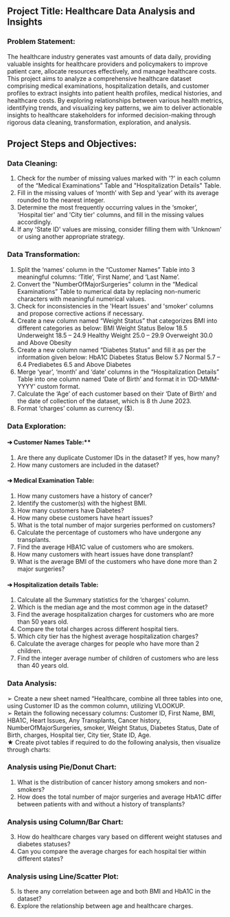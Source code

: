 ## Project Title: Healthcare Data Analysis and Insights
### Problem Statement:
The healthcare industry generates vast amounts of data daily, providing valuable insights for
healthcare providers and policymakers to improve patient care, allocate resources effectively,
and manage healthcare costs. This project aims to analyze a comprehensive healthcare dataset
comprising medical examinations, hospitalization details, and customer profiles to extract
insights into patient health profiles, medical histories, and healthcare costs. By exploring
relationships between various health metrics, identifying trends, and visualizing key patterns,
we aim to deliver actionable insights to healthcare stakeholders for informed decision-making
through rigorous data cleaning, transformation, exploration, and analysis.
## **Project Steps and Objectives:**
### **Data Cleaning:**
1. Check for the number of missing values marked with '?' in each column of the “Medical
Examinations” Table and "Hospitalization Details" Table.
2. Fill in the missing values of ‘month’ with Sep and ‘year’ with its average rounded to the
nearest integer.
3. Determine the most frequently occurring values in the ‘smoker’, 'Hospital tier' and 'City tier'
columns, and fill in the missing values accordingly.
4. If any 'State ID' values are missing, consider filling them with 'Unknown' or using another
appropriate strategy.
### **Data Transformation:**
1. Split the ‘names’ column in the “Customer Names” Table into 3 meaningful columns: ‘Title’,
‘First Name’, and ‘Last Name’.
2. Convert the "NumberOfMajorSurgeries" column in the “Medical Examinations” Table to
numerical data by replacing non-numeric characters with meaningful numerical values.
3. Check for inconsistencies in the 'Heart Issues' and 'smoker' columns and propose corrective
actions if necessary.
4. Create a new column named “Weight Status” that categorizes BMI into different categories
as below:
BMI Weight Status
Below 18.5 Underweight
18.5 – 24.9 Healthy Weight
25.0 – 29.9 Overweight
30.0 and Above Obesity
5. Create a new column named “Diabetes Status” and fill it as per the information given below:
HbA1C Diabetes Status
Below 5.7 Normal
5.7 – 6.4 Prediabetes
6.5 and Above Diabetes
6. Merge ‘year’, ‘month’ and ‘date’ columns in the “Hospitalization Details” Table into one
column named ‘Date of Birth’ and format it in ‘DD-MMM-YYYY’ custom format.
7. Calculate the ‘Age’ of each customer based on their ‘Date of Birth’ and the date of
collection of the dataset, which is 8
th
June 2023.
8. Format ‘charges’ column as currency ($).
### Data Exploration:
#### ➔ Customer Names Table:**
1. Are there any duplicate Customer IDs in the dataset? If yes, how many?
2. How many customers are included in the dataset?
#### ➔ Medical Examination Table:
1. How many customers have a history of cancer?
2. Identify the customer(s) with the highest BMI.
3. How many customers have Diabetes?
4. How many obese customers have heart issues?
5. What is the total number of major surgeries performed on customers?
6. Calculate the percentage of customers who have undergone any transplants.
7. Find the average HBA1C value of customers who are smokers.
8. How many customers with heart issues have done transplant?
9. What is the average BMI of the customers who have done more than 2 major surgeries?
#### ➔ Hospitalization details Table:
1. Calculate all the Summary statistics for the ‘charges’ column.
2. Which is the median age and the most common age in the dataset?
3. Find the average hospitalization charges for customers who are more than 50 years old.
4. Compare the total charges across different hospital tiers.
5. Which city tier has the highest average hospitalization charges?
6. Calculate the average charges for people who have more than 2 children.
7. Find the integer average number of children of customers who are less than 40 years old.
### Data Analysis:
➢ Create a new sheet named “Healthcare, combine all three tables into one, using
Customer ID as the common column, utilizing VLOOKUP.<br>
➢ Retain the following necessary columns: Customer ID, First Name, BMI, HBA1C, Heart
Issues, Any Transplants, Cancer history, NumberOfMajorSurgeries, smoker, Weight
Status, Diabetes Status, Date of Birth, charges, Hospital tier, City tier, State ID, Age.<br>
★ Create pivot tables if required to do the following analysis, then visualize through charts:
### Analysis using Pie/Donut Chart:
1. What is the distribution of cancer history among smokers and non-smokers?
2. How does the total number of major surgeries and average HbA1C differ between
patients with and without a history of transplants?
### Analysis using Column/Bar Chart:
3. How do healthcare charges vary based on different weight statuses and diabetes
statuses?
4. Can you compare the average charges for each hospital tier within different states?
### Analysis using Line/Scatter Plot:
5. Is there any correlation between age and both BMI and HbA1C in the dataset?
6. Explore the relationship between age and healthcare charges.
   
